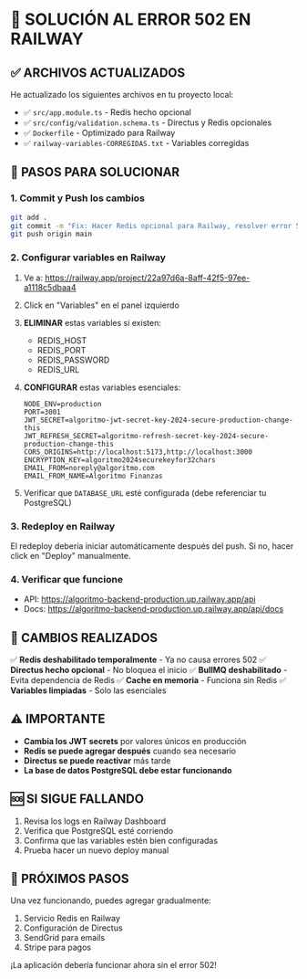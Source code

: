 # 🚨 SOLUCIÓN AL ERROR 502 EN RAILWAY

## ✅ ARCHIVOS ACTUALIZADOS

He actualizado los siguientes archivos en tu proyecto local:
- ✅ `src/app.module.ts` - Redis hecho opcional
- ✅ `src/config/validation.schema.ts` - Directus y Redis opcionales  
- ✅ `Dockerfile` - Optimizado para Railway
- ✅ `railway-variables-CORREGIDAS.txt` - Variables corregidas

## 🚀 PASOS PARA SOLUCIONAR

### 1. Commit y Push los cambios

```bash
git add .
git commit -m "Fix: Hacer Redis opcional para Railway, resolver error 502"
git push origin main
```

### 2. Configurar variables en Railway

1. Ve a: https://railway.app/project/22a97d6a-8aff-42f5-97ee-a1118c5dbaa4
2. Click en "Variables" en el panel izquierdo
3. **ELIMINAR** estas variables si existen:
   - REDIS_HOST
   - REDIS_PORT  
   - REDIS_PASSWORD
   - REDIS_URL

4. **CONFIGURAR** estas variables esenciales:
   ```
   NODE_ENV=production
   PORT=3001
   JWT_SECRET=algoritmo-jwt-secret-key-2024-secure-production-change-this
   JWT_REFRESH_SECRET=algoritmo-refresh-secret-key-2024-secure-production-change-this
   CORS_ORIGINS=http://localhost:5173,http://localhost:3000
   ENCRYPTION_KEY=algoritmo2024securekeyfor32chars
   EMAIL_FROM=noreply@algoritmo.com
   EMAIL_FROM_NAME=Algoritmo Finanzas
   ```

5. Verificar que `DATABASE_URL` esté configurada (debe referenciar tu PostgreSQL)

### 3. Redeploy en Railway

El redeploy debería iniciar automáticamente después del push.
Si no, hacer click en "Deploy" manualmente.

### 4. Verificar que funcione

- API: https://algoritmo-backend-production.up.railway.app/api
- Docs: https://algoritmo-backend-production.up.railway.app/api/docs

## 🔧 CAMBIOS REALIZADOS

✅ **Redis deshabilitado temporalmente** - Ya no causa errores 502
✅ **Directus hecho opcional** - No bloquea el inicio
✅ **BullMQ deshabilitado** - Evita dependencia de Redis
✅ **Cache en memoria** - Funciona sin Redis
✅ **Variables limpiadas** - Solo las esenciales

## ⚠️ IMPORTANTE

- **Cambia los JWT secrets** por valores únicos en producción
- **Redis se puede agregar después** cuando sea necesario
- **Directus se puede reactivar** más tarde
- **La base de datos PostgreSQL debe estar funcionando**

## 🆘 SI SIGUE FALLANDO

1. Revisa los logs en Railway Dashboard
2. Verifica que PostgreSQL esté corriendo
3. Confirma que las variables estén bien configuradas
4. Prueba hacer un nuevo deploy manual

## 📱 PRÓXIMOS PASOS

Una vez funcionando, puedes agregar gradualmente:
1. Servicio Redis en Railway
2. Configuración de Directus  
3. SendGrid para emails
4. Stripe para pagos

¡La aplicación debería funcionar ahora sin el error 502!
